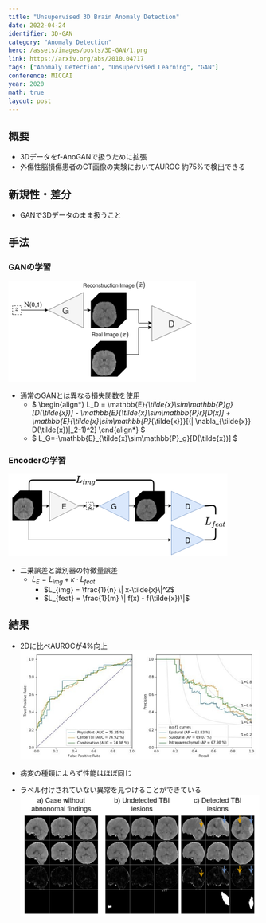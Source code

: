 ```yaml
---
title: "Unsupervised 3D Brain Anomaly Detection"
date: 2022-04-24
identifier: 3D-GAN
category: "Anomaly Detection"
hero: /assets/images/posts/3D-GAN/1.png
link: https://arxiv.org/abs/2010.04717
tags: ["Anomaly Detection", "Unsupervised Learning", "GAN"]
conference: MICCAI
year: 2020
math: true
layout: post
---
```


## 概要

- 3Dデータをf-AnoGANで扱うために拡張
- 外傷性脳損傷患者のCT画像の実験においてAUROC 約75%で検出できる
<!--more-->

## 新規性・差分

- GANで3Dデータのまま扱うこと

## 手法

### GANの学習
![](/assets/images/posts/3D-GAN/2.png)

- 通常のGANとは異なる損失関数を使用
    - $ \begin{align*} L_D = \mathbb{E}_{\tilde{x}\sim\mathbb{P}_g}[D(\tilde{x})] - \mathbb{E}_{\tilde{x}\sim\mathbb{P}_r}[D(x)] + \mathbb{E}_{\tilde{x}\sim\mathbb{P}_{\tilde{x}}}[(\| \nabla_{\tilde{x}} D(\tilde{x})\|_2-1)^2] \end{align*} $
    - $ L_G=-\mathbb{E}_{\tilde{x}\sim\mathbb{P}_g}[D(\tilde{x})] $

### Encoderの学習
![](/assets/images/posts/3D-GAN/3.png)

- 二乗誤差と識別器の特徴量誤差
    - $L_E = L_{img} + \kappa \cdot L_{feat}$
        - $L_{img} = \frac{1}{n} \| x-\tilde{x}\|^2$
        - $L_{feat} = \frac{1}{m} \| f(x) - f(\tilde{x})\|$

## 結果

- 2Dに比べAUROCが4%向上  
![](/assets/images/posts/3D-GAN/4.png)

- 病変の種類によらず性能はほぼ同じ
- ラベル付けされていない異常を見つけることができている  
![](/assets/images/posts/3D-GAN/5.png)
